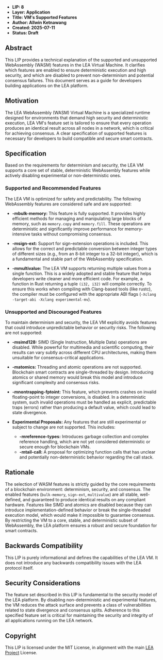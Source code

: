 * **LIP: 8**
* **Layer: Application**
* **Title: VM's Supported Features**
* **Author: Allwin Ketnawang**
* **Created: 2025-07-11**
* **Status: Draft**

## Abstract

This LIP provides a technical explanation of the supported and unsupported WebAssembly (WASM) features in the LEA Virtual Machine. It clarifies which features are enabled to ensure deterministic execution and high security, and which are disabled to prevent non-determinism and potential consensus failures. This document serves as a guide for developers building applications on the LEA platform.

## Motivation

The LEA WebAssembly (WASM) Virtual Machine is a specialized runtime designed for environments that demand high security and deterministic execution, LEA VM's feature set is tailored to ensure that every operation produces an identical result across all nodes in a network, which is critical for achieving consensus. A clear specification of supported features is necessary for developers to build compatible and secure smart contracts.

## Specification

Based on the requirements for determinism and security, the LEA VM supports a core set of stable, deterministic WebAssembly features while actively disabling experimental or non-deterministic ones.

### Supported and Recommended Features

The LEA VM is optimized for safety and predictability. The following WebAssembly features are considered safe and are supported:

- **-mbulk-memory:** This feature is fully supported. It provides highly efficient methods for managing and manipulating large blocks of memory, such as `memory.copy` and `memory.fill`. These operations are deterministic and significantly improve performance for memory-intensive tasks without compromising consensus.

- **-msign-ext:** Support for sign-extension operations is included. This allows for the correct and predictable conversion between integer types of different sizes (e.g., from an 8-bit integer to a 32-bit integer), which is a fundamental and stable part of the WebAssembly specification.

- **-mmultivalue:** The LEA VM supports returning multiple values from a single function. This is a widely adopted and stable feature that helps developers write cleaner and more efficient code. For example, a function in Rust returning a tuple `(i32, i32)` will compile correctly. To ensure this works when compiling with Clang-based tools (like rustc), the compiler must be configured with the appropriate ABI flags (`-Xclang -target-abi -Xclang experimental-mv`).

### Unsupported and Discouraged Features

To maintain determinism and security, the LEA VM explicitly avoids features that could introduce unpredictable behavior or security risks. The following are not supported:

- **-msimd128:** SIMD (Single Instruction, Multiple Data) operations are disabled. While powerful for multimedia and scientific computing, their results can vary subtly across different CPU architectures, making them unsuitable for consensus-critical applications.

- **-matomics:** Threading and atomic operations are not supported. Blockchain smart contracts are single-threaded by design. Introducing atomics or shared memory would break this model and introduce significant complexity and consensus risks.

- **-mnontrapping-fptoint:** This feature, which prevents crashes on invalid floating-point to integer conversions, is disabled. In a deterministic system, such invalid operations must be handled as explicit, predictable traps (errors) rather than producing a default value, which could lead to state divergence.

- **Experimental Proposals:** Any features that are still experimental or subject to change are not supported. This includes:
    - **-mreference-types:** Introduces garbage collection and complex reference handling, which are not yet considered deterministic or secure enough for blockchain VMs.
    - **-mtail-call:** A proposal for optimizing function calls that has unclear and potentially non-deterministic behavior regarding the call stack.

## Rationale

The selection of WASM features is strictly guided by the core requirements of a blockchain environment: determinism, security, and consensus. The enabled features (`bulk-memory`, `sign-ext`, `multivalue`) are all stable, well-defined, and guaranteed to produce identical results on any compliant hardware. Features like SIMD and atomics are disabled because they can introduce implementation-defined behavior or break the single-threaded execution model, which would make it impossible to guarantee consensus. By restricting the VM to a core, stable, and deterministic subset of WebAssembly, the LEA platform ensures a robust and secure foundation for smart contracts.

## Backwards Compatibility

This LIP is purely informational and defines the capabilities of the LEA VM. It does not introduce any backwards compatibility issues with the LEA protocol itself.

## Security Considerations

The feature set described in this LIP is fundamental to the security model of the LEA platform. By disabling non-deterministic and experimental features, the VM reduces the attack surface and prevents a class of vulnerabilities related to state divergence and consensus splits. Adherence to this specified feature set is critical for maintaining the security and integrity of all applications running on the LEA network.

## Copyright

This LIP is licensed under the MIT License, in alignment with the main [LEA Project](https://getlea.org) License.

